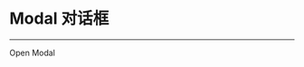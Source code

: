 # Modal 对话框

---

<div class="demo-block">
  <i-button type="primary">Open Modal</i-button>
  <Modal></Modal>
</div>


<script>
export default {
  data(){
    return {
      value1: '',
      value2: '',
      value3: '',
    }
  },
  methods:{
    fn(){
      alert(this.value)
    }
  }
}
</script>
